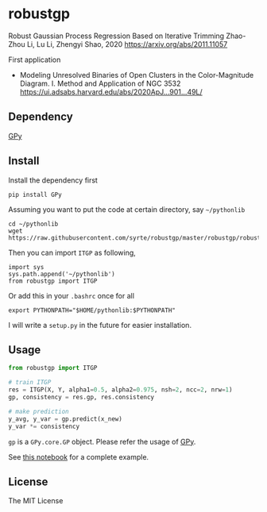 # robustgp
Robust Gaussian Process Regression Based on Iterative Trimming
Zhao-Zhou Li, Lu Li, Zhengyi Shao, 2020
https://arxiv.org/abs/2011.11057

First application
- Modeling Unresolved Binaries of Open Clusters in the Color-Magnitude Diagram. I. Method and Application of NGC 3532
  https://ui.adsabs.harvard.edu/abs/2020ApJ...901...49L/

## Dependency
[GPy](https://github.com/SheffieldML/GPy/)

## Install

Install the dependency first
```
pip install GPy
```

Assuming you want to put the code at certain directory, say `~/pythonlib`
```
cd ~/pythonlib
wget https://raw.githubusercontent.com/syrte/robustgp/master/robustgp/robustgp.py
```

Then you can import `ITGP` as following,
```
import sys
sys.path.append('~/pythonlib')
from robustgp import ITGP
```

Or add this in your `.bashrc` once for all
```
export PYTHONPATH="$HOME/pythonlib:$PYTHONPATH"
```

I will write a `setup.py` in the future for easier installation.


## Usage

```python
from robustgp import ITGP

# train ITGP
res = ITGP(X, Y, alpha1=0.5, alpha2=0.975, nsh=2, ncc=2, nrw=1)
gp, consistency = res.gp, res.consistency

# make prediction
y_avg, y_var = gp.predict(x_new)
y_var *= consistency
```

`gp` is a `GPy.core.GP` object. Please refer the usage of [GPy](https://nbviewer.jupyter.org/github/SheffieldML/notebook/blob/master/GPy/basic_gp.ipynb).

See [this notebook](https://github.com/syrte/robustgp/blob/master/notebook/Example_Neal_Dataset.ipynb) for a complete example.

## License 
The MIT License
